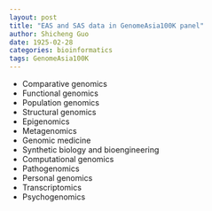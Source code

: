 ```yaml
---
layout: post
title: "EAS and SAS data in GenomeAsia100K panel"
author: Shicheng Guo
date: 1925-02-28
categories: bioinformatics
tags: GenomeAsia100K
---
```


* Comparative genomics
* Functional genomics
* Population genomics
* Structural genomics
* Epigenomics
* Metagenomics
* Genomic medicine
* Synthetic biology and bioengineering
* Computational genomics
* Pathogenomics
* Personal genomics
* Transcriptomics
* Psychogenomics

